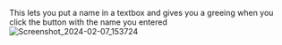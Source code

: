 This lets you put a name in a textbox and gives you a greeing when you click the button with the name you entered
![Screenshot_2024-02-07_153724](https://github.com/LHamCunner/HelloWorldLab/assets/157046196/d472bb25-ee7b-41ce-9063-70678c18a5cf)
